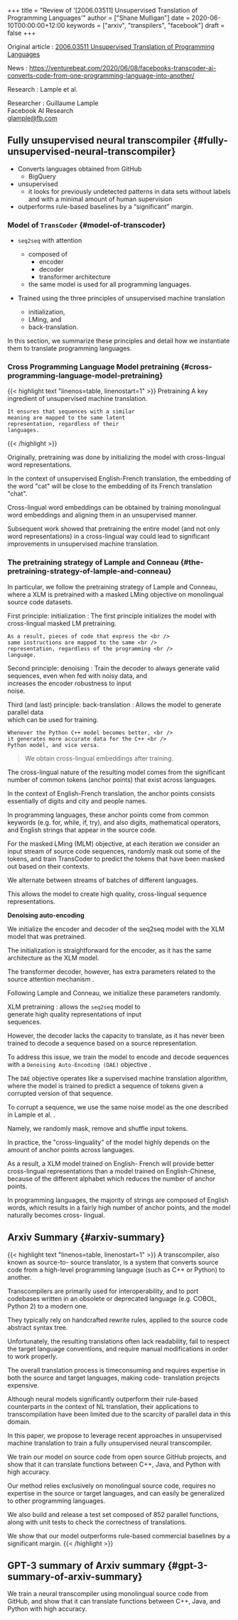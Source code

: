 +++
title = "Review of '[2006.03511] Unsupervised Translation of Programming Languages'"
author = ["Shane Mulligan"]
date = 2020-06-10T00:00:00+12:00
keywords = ["arxiv", "transpilers", "facebook"]
draft = false
+++

Original article
: [ 2006.03511  Unsupervised Translation of Programming Languages](https://arxiv.org/abs/2006.03511)


News
: <https://venturebeat.com/2020/06/08/facebooks-transcoder-ai-converts-code-from-one-programming-language-into-another/>


Research
: Lample et al.


Researcher
: Guillaume Lample <br />
    Facebook AI Research <br />
    glample@fb.com


## Fully unsupervised neural transcompiler {#fully-unsupervised-neural-transcompiler}

-   Converts languages obtained from GitHub
    -   BigQuery
-   unsupervised
    -   it looks for previously undetected patterns in data sets without
        labels and with a minimal amount of human supervision
-   outperforms rule-based baselines by a “significant” margin.


### Model of `TransCoder` {#model-of-transcoder}

-   `seq2seq` with attention
    -   composed of
        -   encoder
        -   decoder
        -   transformer architecture
    -   the same model is used for all programming languages.

-   Trained using the three principles of unsupervised machine translation
    -   initialization,
    -   LMing, and
    -   back-translation.

In this section, we summarize these principles
and detail how we instantiate them to
translate programming languages.


### Cross Programming Language Model pretraining {#cross-programming-language-model-pretraining}

{{< highlight text "linenos=table, linenostart=1" >}}
Pretraining
    A key ingredient of unsupervised machine
    translation.

    It ensures that sequences with a similar
    meaning are mapped to the same latent
    representation, regardless of their
    languages.
{{< /highlight >}}

Originally, pretraining was done by
initializing the model with cross-lingual word
representations.

In the context of unsupervised English-French
translation, the embedding of the word "cat"
will be close to the embedding of its French
translation "chat".

Cross-lingual word embeddings can be obtained
by training monolingual word embeddings and
aligning them in an unsupervised manner.

Subsequent work showed that pretraining
the entire model (and not only word
representations) in a cross-lingual way could
lead to significant improvements in
unsupervised machine translation.


### The pretraining strategy of Lample and Conneau {#the-pretraining-strategy-of-lample-and-conneau}

In particular, we follow the pretraining
strategy of Lample and Conneau, where a XLM
is pretrained with a masked LMing objective on
monolingual source code datasets.

First principle: initialization
: The first principle initializes the model with <br />
    cross-lingual masked LM pretraining. <br />

    As a result, pieces of code that express the <br />
    same instructions are mapped to the same <br />
    representation, regardless of the programming <br />
    language.


Second principle: denoising
: Train the decoder to always generate valid <br />
    sequences, even when fed with noisy data, and <br />
    increases the encoder robustness to input <br />
    noise.


Third (and last) principle: back-translation
: Allows the model to generate parallel data <br />
    which can be used for training. <br />

    Whenever the Python C++ model becomes better, <br />
    it generates more accurate data for the C++ <br />
    Python model, and vice versa.

> We obtain cross-lingual embeddings after training.

The cross-lingual nature of the resulting
model comes from the significant number of
common tokens (anchor points) that exist
across languages.

In the context of English-French translation,
the anchor points consists essentially of
digits and city and people names.

In programming languages, these anchor points
come from common keywords (e.g. for, while,
if, try), and also digits, mathematical
operators, and English strings that appear in
the source code.

For the masked LMing (MLM) objective, at each
iteration we consider an input stream of
source code sequences, randomly mask out some
of the tokens, and train TransCoder to predict
the tokens that have been masked out based on
their contexts.

We alternate between streams of batches of
different languages.

This allows the model to create high quality,
cross-lingual sequence representations.

<span class="underline">**Denoising auto-encoding**</span>

We initialize the encoder and decoder of the
seq2seq model with the XLM model that was pretrained.

The initialization is straightforward for the
encoder, as it has the same architecture as
the XLM model.

The transformer decoder, however, has extra
parameters related to the source attention
mechanism .

Following Lample and Conneau, we initialize
these parameters randomly.

XLM pretraining
: allows the `seq2seq` model to <br />
    generate high quality representations of input <br />
    sequences.

However, the decoder lacks the capacity to
translate, as it has never been trained to
decode a sequence based on a source
representation.

To address this issue, we train the model to
encode and decode sequences with a `Denoising Auto-Encoding (DAE)` objective .

The `DAE` objective operates like a supervised
machine translation algorithm, where the model
is trained to predict a sequence of tokens
given a corrupted version of that sequence.

To corrupt a sequence, we use the same noise
model as the one described in Lample et al. .

Namely, we randomly mask, remove and shuffle
input tokens.

In practice, the "cross-linguality" of the
model highly depends on the amount of anchor
points across languages.

As a result, a XLM model trained on English-
French will provide better cross-lingual
representations than a model trained on
English-Chinese, because of the different
alphabet which reduces the number of anchor
points.

In programming languages, the majority of
strings are composed of English words, which
results in a fairly high number of anchor
points, and the model naturally becomes cross-
lingual.


## Arxiv Summary {#arxiv-summary}

{{< highlight text "linenos=table, linenostart=1" >}}
A transcompiler, also known as source-to-
source translator, is a system that converts
source code from a high-level programming
language (such as C++ or Python) to another.

Transcompilers are primarily used for
interoperability, and to port codebases
written in an obsolete or deprecated language
(e.g. COBOL, Python 2) to a modern one.

They typically rely on handcrafted rewrite
rules, applied to the source code abstract
syntax tree.

Unfortunately, the resulting translations
often lack readability, fail to respect the
target language conventions, and require
manual modifications in order to work
properly.

The overall translation process is
timeconsuming and requires expertise in both
the source and target languages, making code-
translation projects expensive.

Although neural models significantly
outperform their rule-based counterparts in
the context of NL translation, their
applications to transcompilation have been
limited due to the scarcity of parallel data
in this domain.

In this paper, we propose to leverage recent
approaches in unsupervised machine translation
to train a fully unsupervised neural
transcompiler.

We train our model on source code from open
source GitHub projects, and show that it can
translate functions between C++, Java, and
Python with high accuracy.

Our method relies exclusively on monolingual
source code, requires no expertise in the
source or target languages, and can easily be
generalized to other programming languages.

We also build and release a test set composed
of 852 parallel functions, along with unit
tests to check the correctness of
translations.

We show that our model outperforms rule-based
commercial baselines by a significant margin.
{{< /highlight >}}


## GPT-3 summary of Arxiv summary {#gpt-3-summary-of-arxiv-summary}

We train a neural transcompiler using
monolingual source code from GitHub, and show
that it can translate functions between C++,
Java, and Python with high accuracy.